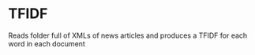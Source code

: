 # TFIDF

Reads folder full of XMLs of news articles and produces a TFIDF for 
each word in each document

